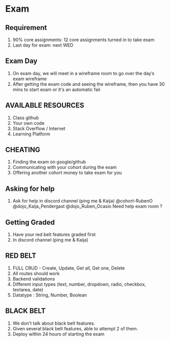 # Exam

## Requirement 
1. 90% core assignments: 12 core assignments turned in to take exam
2. Last day for exam: next WED

## Exam Day
1. On exam day, we will meet in a wireframe room to go over the day’s exam wireframe
2. After getting the exam code and seeing the wireframe, then you have 30 mins to start exam or it's an automatic fail

## AVAILABLE RESOURCES
1. Class github
2. Your own code
3. Stack Overflow / Internet
4. Learning Platform

## CHEATING
1. Finding the exam on google/github
2. Communicating with your cohort during the exam
3. Offering another cohort money to take exam for you

## Asking for help
1. Ask for help in discord channel (ping me & Kaija)
@cohort-RubenO @dojo_Kaija_Pendergast @dojo_Ruben_Ocasio Need help exam room ?

## Getting Graded
1. Have your red belt features graded first
2. In discord channel (ping me & Kaija)

## RED BELT
1. FULL CRUD - Create, Update, Get all, Get one, Delete
2. All routes should work
3. Backend validations
4. Different input types (text, number, dropdown, radio, checkbox, textarea, date)
5. Datatype : String, Number, Boolean

## BLACK BELT
1. We don't talk about black belt features.
2. Given several black belt features, able to attempt 2 of them.
3. Deploy within 24 hours of starting the exam